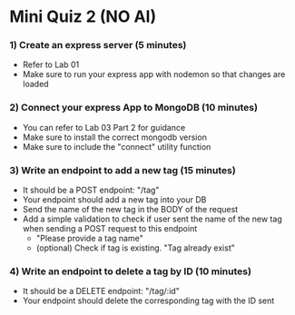# Mini Quiz 2 (NO AI)
### 1) Create an express server (5 minutes)
- Refer to Lab 01
- Make sure to run your express app with nodemon so that changes are loaded
### 2) Connect your express App to MongoDB (10 minutes)
- You can refer to Lab 03 Part 2 for guidance
- Make sure to install the correct mongodb version
- Make sure to include the "connect" utility function
### 3) Write an endpoint to add a new tag (15 minutes)
- It should be a POST endpoint: "/tag"
- Your endpoint should add a new tag into your DB
- Send the name of the new tag in the BODY of the request
- Add a simple validation to check if user sent the name of the new tag when 
sending a POST request to this endpoint
    - "Please provide a tag name"
    - (optional) Check if tag is existing. "Tag already exist"
### 4) Write an endpoint to delete a tag by ID (10 minutes)
- It should be a DELETE endpoint: "/tag/:id"
- Your endpoint should delete the corresponding tag with the ID sent
